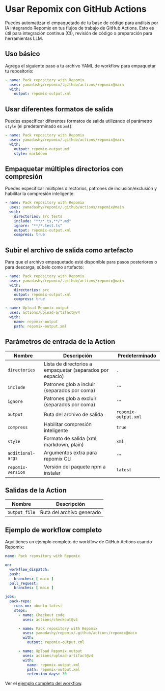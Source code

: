 # Usar Repomix con GitHub Actions

Puedes automatizar el empaquetado de tu base de código para análisis por IA integrando Repomix en tus flujos de trabajo de GitHub Actions. Esto es útil para integración continua (CI), revisión de código o preparación para herramientas LLM.

## Uso básico

Agrega el siguiente paso a tu archivo YAML de workflow para empaquetar tu repositorio:

```yaml
- name: Pack repository with Repomix
  uses: yamadashy/repomix/.github/actions/repomix@main
  with:
    output: repomix-output.xml
```

## Usar diferentes formatos de salida

Puedes especificar diferentes formatos de salida utilizando el parámetro `style` (el predeterminado es `xml`):

```yaml
- name: Pack repository with Repomix
  uses: yamadashy/repomix/.github/actions/repomix@main
  with:
    output: repomix-output.md
    style: markdown
```

## Empaquetar múltiples directorios con compresión

Puedes especificar múltiples directorios, patrones de inclusión/exclusión y habilitar la compresión inteligente:

```yaml
- name: Pack repository with Repomix
  uses: yamadashy/repomix/.github/actions/repomix@main
  with:
    directories: src tests
    include: "**/*.ts,**/*.md"
    ignore: "**/*.test.ts"
    output: repomix-output.xml
    compress: true
```

## Subir el archivo de salida como artefacto

Para que el archivo empaquetado esté disponible para pasos posteriores o para descarga, súbelo como artefacto:

```yaml
- name: Pack repository with Repomix
  uses: yamadashy/repomix/.github/actions/repomix@main
  with:
    directories: src
    output: repomix-output.xml
    compress: true

- name: Upload Repomix output
  uses: actions/upload-artifact@v4
  with:
    name: repomix-output
    path: repomix-output.xml
```

## Parámetros de entrada de la Action

| Nombre             | Descripción                                 | Predeterminado    |
|--------------------|---------------------------------------------|-------------------|
| `directories`      | Lista de directorios a empaquetar (separados por espacio) | `.`         |
| `include`          | Patrones glob a incluir (separados por coma) | `""`         |
| `ignore`           | Patrones glob a excluir (separados por coma) | `""`         |
| `output`           | Ruta del archivo de salida                   | `repomix-output.xml`     |
| `compress`         | Habilitar compresión inteligente             | `true`            |
| `style`            | Formato de salida (xml, markdown, plain)     | `xml`             |
| `additional-args`  | Argumentos extra para repomix CLI            | `""`         |
| `repomix-version`  | Versión del paquete npm a instalar           | `latest`          |

## Salidas de la Action

| Nombre         | Descripción                        |
|---------------|------------------------------------|
| `output_file` | Ruta del archivo generado           |

## Ejemplo de workflow completo

Aquí tienes un ejemplo completo de workflow de GitHub Actions usando Repomix:

```yaml
name: Pack repository with Repomix

on:
  workflow_dispatch:
  push:
    branches: [ main ]
  pull_request:
    branches: [ main ]

jobs:
  pack-repo:
    runs-on: ubuntu-latest
    steps:
      - name: Checkout code
        uses: actions/checkout@v4

      - name: Pack repository with Repomix
        uses: yamadashy/repomix/.github/actions/repomix@main
        with:
          output: repomix-output.xml

      - name: Upload Repomix output
        uses: actions/upload-artifact@v4
        with:
          name: repomix-output.xml
          path: repomix-output.xml
          retention-days: 30
```

Ver el [ejemplo completo del workflow](https://github.com/yamadashy/repomix/blob/main/.github/workflows/pack-repository.yml).
